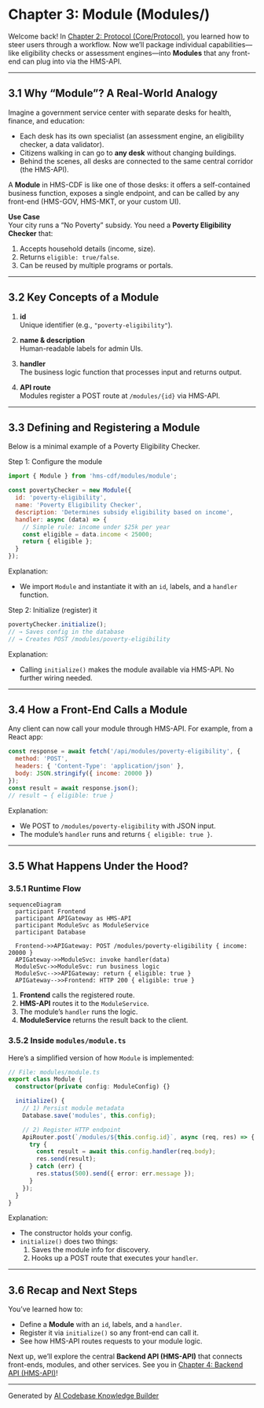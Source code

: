 # Chapter 3: Module (Modules/)

Welcome back! In [Chapter 2: Protocol (Core/Protocol)](02_protocol__core_protocol__.md), you learned how to steer users through a workflow. Now we’ll package individual capabilities—like eligibility checks or assessment engines—into **Modules** that any front-end can plug into via the HMS-API.

---

## 3.1 Why “Module”? A Real-World Analogy

Imagine a government service center with separate desks for health, finance, and education:

- Each desk has its own specialist (an assessment engine, an eligibility checker, a data validator).
- Citizens walking in can go to **any desk** without changing buildings.
- Behind the scenes, all desks are connected to the same central corridor (the HMS-API).

A **Module** in HMS-CDF is like one of those desks: it offers a self-contained business function, exposes a single endpoint, and can be called by any front-end (HMS-GOV, HMS-MKT, or your custom UI).

**Use Case**  
Your city runs a “No Poverty” subsidy. You need a **Poverty Eligibility Checker** that:

1. Accepts household details (income, size).  
2. Returns `eligible: true/false`.  
3. Can be reused by multiple programs or portals.

---

## 3.2 Key Concepts of a Module

1. **id**  
   Unique identifier (e.g., `"poverty-eligibility"`).

2. **name & description**  
   Human-readable labels for admin UIs.

3. **handler**  
   The business logic function that processes input and returns output.

4. **API route**  
   Modules register a POST route at `/modules/{id}` via HMS-API.

---

## 3.3 Defining and Registering a Module

Below is a minimal example of a Poverty Eligibility Checker.

Step 1: Configure the module  
```js
import { Module } from 'hms-cdf/modules/module';

const povertyChecker = new Module({
  id: 'poverty-eligibility',
  name: 'Poverty Eligibility Checker',
  description: 'Determines subsidy eligibility based on income',
  handler: async (data) => {
    // Simple rule: income under $25k per year
    const eligible = data.income < 25000;
    return { eligible };
  }
});
```
Explanation:  
- We import `Module` and instantiate it with an `id`, labels, and a `handler` function.

Step 2: Initialize (register) it  
```js
povertyChecker.initialize();
// → Saves config in the database
// → Creates POST /modules/poverty-eligibility
```
Explanation:  
- Calling `initialize()` makes the module available via HMS-API. No further wiring needed.

---

## 3.4 How a Front-End Calls a Module

Any client can now call your module through HMS-API. For example, from a React app:

```js
const response = await fetch('/api/modules/poverty-eligibility', {
  method: 'POST',
  headers: { 'Content-Type': 'application/json' },
  body: JSON.stringify({ income: 20000 })
});
const result = await response.json();
// result → { eligible: true }
```
Explanation:  
- We POST to `/modules/poverty-eligibility` with JSON input.  
- The module’s `handler` runs and returns `{ eligible: true }`.

---

## 3.5 What Happens Under the Hood?

### 3.5.1 Runtime Flow

```mermaid
sequenceDiagram
  participant Frontend
  participant APIGateway as HMS-API
  participant ModuleSvc as ModuleService
  participant Database

  Frontend->>APIGateway: POST /modules/poverty-eligibility { income: 20000 }
  APIGateway->>ModuleSvc: invoke handler(data)
  ModuleSvc->>ModuleSvc: run business logic
  ModuleSvc-->>APIGateway: return { eligible: true }
  APIGateway-->>Frontend: HTTP 200 { eligible: true }
```

1. **Frontend** calls the registered route.  
2. **HMS-API** routes it to the `ModuleService`.  
3. The module’s `handler` runs the logic.  
4. **ModuleService** returns the result back to the client.

### 3.5.2 Inside `modules/module.ts`

Here’s a simplified version of how `Module` is implemented:

```ts
// File: modules/module.ts
export class Module {
  constructor(private config: ModuleConfig) {}

  initialize() {
    // 1) Persist module metadata
    Database.save('modules', this.config);

    // 2) Register HTTP endpoint
    ApiRouter.post(`/modules/${this.config.id}`, async (req, res) => {
      try {
        const result = await this.config.handler(req.body);
        res.send(result);
      } catch (err) {
        res.status(500).send({ error: err.message });
      }
    });
  }
}
```

Explanation:  
- The constructor holds your config.  
- `initialize()` does two things:  
  1. Saves the module info for discovery.  
  2. Hooks up a POST route that executes your `handler`.

---

## 3.6 Recap and Next Steps

You’ve learned how to:

- Define a **Module** with an `id`, labels, and a `handler`.  
- Register it via `initialize()` so any front-end can call it.  
- See how HMS-API routes requests to your module logic.

Next up, we’ll explore the central **Backend API (HMS-API)** that connects front-ends, modules, and other services. See you in [Chapter 4: Backend API (HMS-API)](04_backend_api__hms_api__.md)!

---

Generated by [AI Codebase Knowledge Builder](https://github.com/The-Pocket/Tutorial-Codebase-Knowledge)